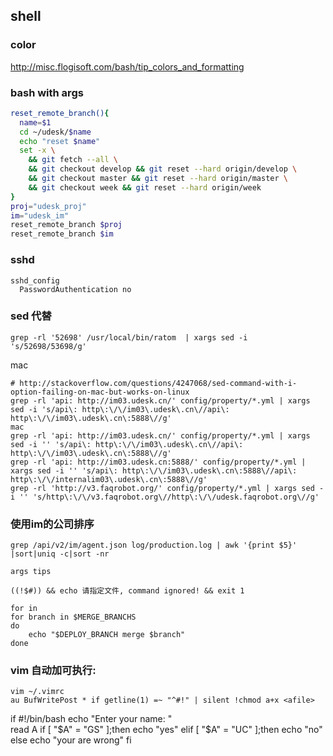 shell
-----

### color

http://misc.flogisoft.com/bash/tip_colors_and_formatting

### bash with args

```bash
reset_remote_branch(){
  name=$1
  cd ~/udesk/$name
  echo "reset $name"
  set -x \
    && git fetch --all \
    && git checkout develop && git reset --hard origin/develop \
    && git checkout master && git reset --hard origin/master \
    && git checkout week && git reset --hard origin/week
}
proj="udesk_proj"
im="udesk_im"
reset_remote_branch $proj
reset_remote_branch $im
```

### sshd

```
sshd_config
  PasswordAuthentication no
```

### sed 代替

```
grep -rl '52698' /usr/local/bin/ratom  | xargs sed -i 's/52698/53698/g'
```

mac

```
# http://stackoverflow.com/questions/4247068/sed-command-with-i-option-failing-on-mac-but-works-on-linux
grep -rl 'api: http://im03.udesk.cn/' config/property/*.yml | xargs sed -i 's/api\: http\:\/\/im03\.udesk\.cn\//api\: http\:\/\/im03\.udesk\.cn\:5888\//g'
mac
grep -rl 'api: http://im03.udesk.cn/' config/property/*.yml | xargs sed -i '' 's/api\: http\:\/\/im03\.udesk\.cn\//api\: http\:\/\/im03\.udesk\.cn\:5888\//g'
grep -rl 'api: http://im03.udesk.cn:5888/' config/property/*.yml | xargs sed -i '' 's/api\: http\:\/\/im03\.udesk\.cn\:5888\//api\: http\:\/\/internalim03\.udesk\.cn\:5888\//g'
grep -rl 'http://v3.faqrobot.org/' config/property/*.yml | xargs sed -i '' 's/http\:\/\/v3.faqrobot.org\//http\:\/\/udesk.faqrobot.org\//g'
```

### 使用im的公司排序
```
grep /api/v2/im/agent.json log/production.log | awk '{print $5}' |sort|uniq -c|sort -nr

args tips

((!$#)) && echo 请指定文件, command ignored! && exit 1

for in
for branch in $MERGE_BRANCHS
do
    echo "$DEPLOY_BRANCH merge $branch"
done
```

### vim 自动加可执行:
```
vim ~/.vimrc
au BufWritePost * if getline(1) =~ "^#!" | silent !chmod a+x <afile>
```


if
#!/bin/bash
echo "Enter your name: "  
read A
if [ "$A" = "GS" ];then
        echo "yes"
elif [ "$A" = "UC" ];then
        echo "no"
else
        echo  "your are wrong"
fi
